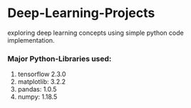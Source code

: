 # Deep-Learning-Projects
exploring deep learning concepts using simple python code implementation.


### Major Python-Libraries used:
1. tensorflow 2.3.0
2. matplotlib: 3.2.2
3. pandas: 1.0.5
4. numpy: 1.18.5
